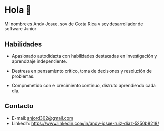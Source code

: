 # Hola 👋

Mi nombre es Andy Josue, soy de Costa Rica y soy desarrollador de software Junior


## Habilidades

* Apasionado autodidacta con habilidades destacadas en investigación y aprendizaje independiente.

* Destreza en pensamiento crítico, toma de decisiones y resolución de problemas.

* Comprometido con el crecimiento continuo, disfruto aprendiendo cada día.

## Contacto

* E-mail: anjord302@gmail.com
* LinkedIn: https://www.linkedin.com/in/andy-josue-ruiz-diaz-5250b8218/
